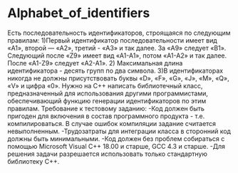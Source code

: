 # Alphabet_of_identifiers

Есть последовательность идентификаторов, строящаяся по следующим правилам:
  1)Первый идентификатор последовательности имеет вид «A1», второй — «A2», третий - «A3» и так далее. За «A9» следует «B1». Следующий после «Z9» имеет вид «A1-A1», потом «A1-A2» и так далее. После «A1-Z9» следует «A2-A1».
  2) Максимальная длина идентификатора - десять групп по два символа.
  3)В идентификаторах никогда не должны присутствовать буквы «D», «F», «G», «J», «M», «Q», «V» и цифра «0».
  Нужно на C++ написать библиотечный класс, предназначенный для использования другими программистами, обеспечивающий функцию генерации идентификаторов по этим правилам.
Требование к тестовому заданию:
    -Код должен быть пригоден для включения в состав программного продукта - т.е. компилироваться. В случае ошибок компиляции задание считается невыполненным.
    -Трудозатраты для интеграции класса в сторонний код должны быть минимальными.
    -Код должен без проблем собираться с помощью Microsoft Visual C++ 18.00 и старше, GCC 4.3 и старше.
    -Для решения задачи разрешается использовать только стандартную библиотеку С++.

